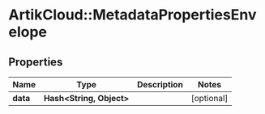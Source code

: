 # ArtikCloud::MetadataPropertiesEnvelope

## Properties
Name | Type | Description | Notes
------------ | ------------- | ------------- | -------------
**data** | **Hash&lt;String, Object&gt;** |  | [optional] 


